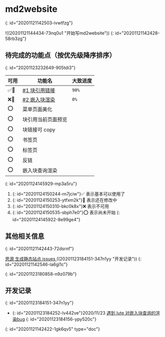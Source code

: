 # md2website
{: id="20201121142503-ivwtfzg"}

!((20201121144434-73nq0u1 "开始写md2website"))
{: id="20201121142428-58rb3zg"}

## 待完成的功能点（按优先级降序排序）
{: id="20201123232649-905tdi3"}

| 可用 | 功能名 | 大致进度 |
| - | - | - |
| ✅🔨 | [#1 块引用链接](https://github.com/2234839/md2website/issues/1) | `90%` |
| ❌🔨 | [#2 嵌入块渲染](https://github.com/2234839/md2website/issues/2) | `0%` |
| ⭕ | 菜单页面美化 |   |
| ⭕ | 块引用当前页面预览 |   |
| ⭕ | 块链接可 copy |   |
| ⭕ | 书签页 |   |
| ⭕ | 标签页 |   |
| ⭕ | 反链 |   |
| ⭕ | 嵌入块查询渲染 |   |
{: id="20201124145929-mp3a5ru"}


1. {: id="20201124150244-rn7jciw"}✅ 表示基本可以使用了
2. {: id="20201124150253-ytfxm2k"}🔨 表示还在修改中
3. {: id="20201124150310-bkc0k8x"}❌ 表示不可用
4. {: id="20201124150535-sbph7e0"}⭕ 表示尚未开始
{: id="20201124145922-8e99ge4"}

## 其他相关信息
{: id="20201121142443-72dsrnf"}

[思源 生成静态站点 issues ](https://github.com/siyuan-note/siyuan/issues/34) ((20201123184151-347n1yy "开发记录"))
{: id="20201121142546-la6gl1c"}

{: id="20201123180858-n9z079b"}

## 开发记录
{: id="20201123184151-347n1yy"}

- {: id="20201123184252-lv442ve"}2020/11/23 [遇到 lute 对嵌入块查询的渲染bug](https://github.com/88250/lute/issues/114)
{: id="20201123184156-ypy520c"}


{: id="20201121142422-1gk6qv5" type="doc"}
